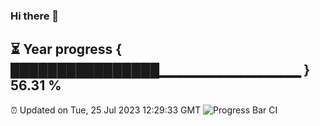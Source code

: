 ### Hi there 👋
⏳ Year progress { ████████████████▁▁▁▁▁▁▁▁▁▁▁▁▁▁ } 56.31 %
---
⏰ Updated on Tue, 25 Jul 2023 12:29:33 GMT
![Progress Bar CI](https://github.com/liununu/liununu/workflows/Progress%20Bar%20CI/badge.svg)
